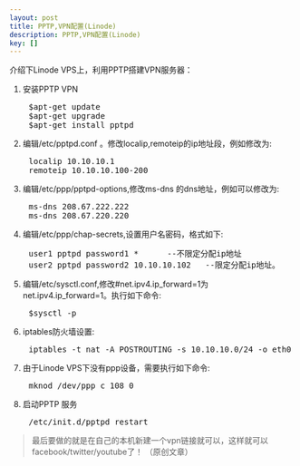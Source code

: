```yaml
---
layout: post
title: PPTP,VPN配置(Linode)
description: PPTP,VPN配置(Linode)
key: []
---
```

介绍下Linode VPS上，利用PPTP搭建VPN服务器：

 1. 安装PPTP VPN
<pre>
    $apt-get update
    $apt-get upgrade
    $apt-get install pptpd
</pre>
 2. 编辑/etc/pptpd.conf 。修改localip,remoteip的ip地址段，例如修改为:
<pre>
    localip 10.10.10.1
    remoteip 10.10.10.100-200
</pre>
 3. 编辑/etc/ppp/pptpd-options,修改ms-dns 的dns地址，例如可以修改为:
<pre>
    ms-dns 208.67.222.222
    ms-dns 208.67.220.220
</pre>
 4. 编辑/etc/ppp/chap-secrets,设置用户名密码，格式如下:
<pre>
    user1 pptpd password1 *      --不限定分配ip地址
    user2 pptpd password2 10.10.10.102   --限定分配ip地址。
</pre>
 5. 编辑/etc/sysctl.conf,修改#net.ipv4.ip_forward=1为net.ipv4.ip_forward=1。执行如下命令:
<pre>
    $sysctl -p
</pre>
 6. iptables防火墙设置:
<pre>
    iptables -t nat -A POSTROUTING -s 10.10.10.0/24 -o eth0 -j MASQUERADE
</pre>
 7. 由于Linode VPS下没有ppp设备，需要执行如下命令:
<pre>
    mknod /dev/ppp c 108 0
</pre>
 8. 启动PPTP 服务
<pre>
    /etc/init.d/pptpd restart
</pre>
> 最后要做的就是在自己的本机新建一个vpn链接就可以，这样就可以facebook/twitter/youtube了！ （原创文章）
